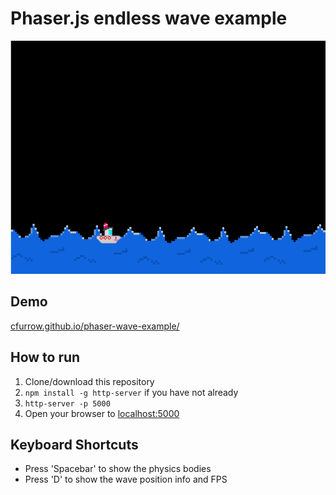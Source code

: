 # Phaser.js endless wave example

![example](example.gif)

## Demo
[cfurrow.github.io/phaser-wave-example/](https://cfurrow.github.io/phaser-wave-example/)

## How to run

1. Clone/download this repository
2. `npm install -g http-server` if you have not already
3. `http-server -p 5000`
4. Open your browser to [localhost:5000](http://localhost:5000)

## Keyboard Shortcuts
- Press 'Spacebar' to show the physics bodies
- Press 'D' to show the wave position info and FPS